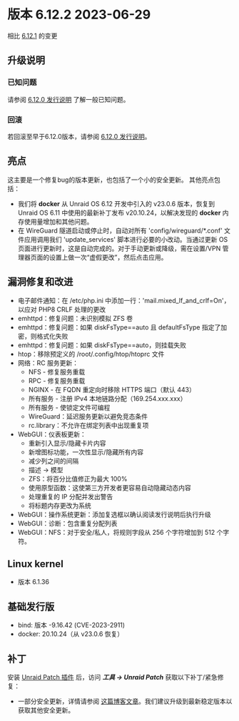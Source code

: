 # 版本 6.12.2 2023-06-29

相比 [6.12.1](6.12.1.md) 的变更

## 升级说明

### 已知问题

请参阅 [6.12.0 发行说明](6.12.0.md#known-issues) 了解一般已知问题。

### 回滚

若回滚至早于6.12.0版本，请参阅 [6.12.0 发行说明](6.12.0.md#rolling-back)。

## 亮点

这主要是一个修复bug的版本更新，也包括了一个小的安全更新。 其他亮点包括：

- 我们将 **docker** 从 Unraid OS 6.12 开发中引入的 v23.0.6 版本，恢复到 Unraid OS 6.11 中使用的最新补丁发布 v20.10.24，以解决发现的 **docker** 内存使用量增加和其他问题。
- 在 WireGuard 隧道启动或停止时，自动对所有 'config/wireguard/\*.conf' 文件应用调用我们 'update\_services' 脚本进行必要的小改动。当通过更新 OS 页面进行更新时，这是自动完成的。对于手动更新或降级，需在设置/VPN 管理器页面的设置上做一次“虚假更改”，然后点击应用。

## 漏洞修复和改进

- 电子邮件通知：在 /etc/php.ini 中添加一行：'mail.mixed\_lf\_and\_crlf=On'，以应对 PHP8 CRLF 处理的更改
- emhttpd：修复问题：未识别模拟 ZFS 卷
- emhttpd：修复问题：如果 diskFsType==auto 且 defaultFsType 指定了加密，则格式化失败
- emhttpd：修复问题：如果 diskFsType==auto，则挂载失败
- htop：移除预定义的 /root/.config/htop/htoprc 文件
- 网络：RC 服务更新：
  - NFS - 修复服务重载
  - RPC - 修复服务重载
  - NGINX - 在 FQDN 重定向时移除 HTTPS 端口（默认 443）
  - 所有服务 - 注册 IPv4 本地链路分配（169.254.xxx.xxx）
  - 所有服务 - 使锁定文件可编程
  - WireGuard：延迟服务更新以避免竞态条件
  - rc.library：不允许在绑定列表中出现重复项
- WebGUI：仪表板更新：
  - 重新引入显示/隐藏卡片内容
  - 新增图标功能，一次性显示/隐藏所有内容
  - 减少列之间的间隔
  - 描述 -> 模型
  - ZFS：将百分比值修正为最大 100%
  - 使用原型函数：这使第三方开发者更容易自动隐藏动态内容
  - 处理重复的 IP 分配并发出警告
  - 将标题内存更改为系统
- WebGUI：操作系统更新：添加复选框以确认阅读发行说明后执行升级
- WebGUI：诊断：包含重复分配列表
- WebGUI：NFS：对于安全/私人，将规则字段从 256 个字符增加到 512 个字符。

## Linux kernel

- 版本 6.1.36

## 基础发行版

- bind: 版本 -9.16.42 (CVE-2023-2911)
- docker: 20.10.24（从 v23.0.6 恢复）

## 补丁

安装 [Unraid Patch 插件](https://forums.unraid.net/topic/185560-unraid-patch-plugin/) 后，访问 _**工具 → Unraid Patch**_ 获取以下补丁/紧急修复：

- 一部分安全更新，详情请参阅 [这篇博客文章](https://unraid.net/blog/cvd)。我们建议升级到最新稳定版本以获取其他安全更新。
